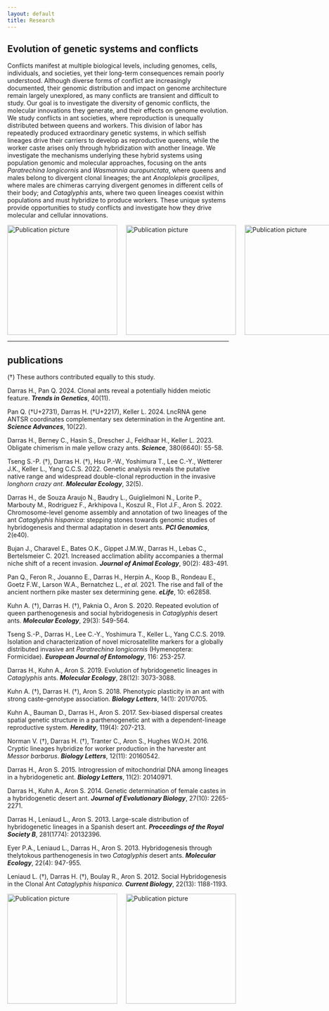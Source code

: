 ```yaml
---
layout: default
title: Research
---
```


## Evolution of genetic systems and conflicts

Conflicts manifest at multiple biological levels, including genomes, cells, individuals, and societies, yet their long-term consequences remain poorly understood. Although diverse forms of conflict are increasingly documented, their genomic distribution and impact on genome architecture remain largely unexplored, as many conflicts are transient and difficult to study. Our goal is to investigate the diversity of genomic conflicts, the molecular innovations they generate, and their effects on genome evolution. We study conflicts in ant societies, where reproduction is unequally distributed between queens and workers. This division of labor has repeatedly produced extraordinary genetic systems, in which selfish lineages drive their carriers to develop as reproductive queens, while the worker caste arises only through hybridization with another lineage. We investigate the mechanisms underlying these hybrid systems using population genomic and molecular approaches, focusing on the ants *Paratrechina longicornis* and *Wasmannia auropunctata*, where queens and males belong to divergent clonal lineages; the ant *Anoplolepis gracilipes*, where males are chimeras carrying divergent genomes in different cells of their body; and *Cataglyphis* ants, where two queen lineages coexist within populations and must hybridize to produce workers. These unique systems provide  opportunities to study conflicts and investigate how they drive molecular and cellular innovations.

<div style="display:flex; gap:20px; align-items:center;">
  <img src="{{ '/assets/images/6962841056_04bd7b4b6f_c.jpg' | relative_url }}" alt="Publication picture" style="height:250px;">
  <img src="{{ '/assets/images/14831812109_248e71f584_c.jpg' | relative_url }}" alt="Publication picture" style="height:250px;">
  <img src="{{ '/assets/images/7294863010_93d13923bb_c.jpg' | relative_url }}" alt="Publication picture" style="height:250px;">
</div>

---

## publications
(†) These authors contributed equally to this study.

Darras H., Pan Q. 2024. Clonal ants reveal a potentially hidden meiotic feature. **_Trends in Genetics_**, 40(11).  

Pan Q. (†U+2731), Darras H. (†U+2217), Keller L. 2024. LncRNA gene ANTSR coordinates complementary sex determination in the Argentine ant. **_Science Advances_**, 10(22).  

Darras H., Berney C., Hasin S., Drescher J., Feldhaar H., Keller L. 2023. Obligate chimerism in male yellow crazy ants. **_Science_**, 380(6640): 55-58.  

Tseng S.-P. (†), Darras H. (†), Hsu P.-W., Yoshimura T., Lee C.-Y., Wetterer J.K., Keller L., Yang C.C.S. 2022. Genetic analysis reveals the putative native range and widespread double-clonal reproduction in the invasive *longhorn crazy ant*. **_Molecular Ecology_**, 32(5).  

Darras H., de Souza Araujo N., Baudry L., Guiglielmoni N., Lorite P., Marbouty M., Rodriguez F., Arkhipova I., Koszul R., Flot J.F., Aron S. 2022. Chromosome-level genome assembly and annotation of two lineages of the ant *Cataglyphis hispanica*: stepping stones towards genomic studies of hybridogenesis and thermal adaptation in desert ants. **_PCI Genomics_**, 2(e40).  

Bujan J., Charavel E., Bates O.K., Gippet J.M.W., Darras H., Lebas C., Bertelsmeier C. 2021. Increased acclimation ability accompanies a thermal niche shift of a recent invasion. **_Journal of Animal Ecology_**, 90(2): 483-491.  

Pan Q., Feron R., Jouanno E., Darras H., Herpin A., Koop B., Rondeau E., Goetz F.W., Larson W.A., Bernatchez L., *et al.* 2021. The rise and fall of the ancient northern pike master sex determining gene. **_eLife_**, 10: e62858.  

Kuhn A. (†), Darras H. (†), Paknia O., Aron S. 2020. Repeated evolution of queen parthenogenesis and social hybridogenesis in *Cataglyphis* desert ants. **_Molecular Ecology_**, 29(3): 549-564.  

Tseng S.-P., Darras H., Lee C.-Y., Yoshimura T., Keller L., Yang C.C.S. 2019. Isolation and characterization of novel microsatellite markers for a globally distributed invasive ant *Paratrechina longicornis* (Hymenoptera: Formicidae). **_European Journal of Entomology_**, 116: 253-257.  

Darras H., Kuhn A., Aron S. 2019. Evolution of hybridogenetic lineages in *Cataglyphis* ants. **_Molecular Ecology_**, 28(12): 3073-3088.  

Kuhn A. (†), Darras H. (†), Aron S. 2018. Phenotypic plasticity in an ant with strong caste-genotype association. **_Biology Letters_**, 14(1): 20170705.  

Kuhn A., Bauman D., Darras H., Aron S. 2017. Sex-biased dispersal creates spatial genetic structure in a parthenogenetic ant with a dependent-lineage reproductive system. **_Heredity_**, 119(4): 207-213.  

Norman V. (†), Darras H. (†), Tranter C., Aron S., Hughes W.O.H. 2016. Cryptic lineages hybridize for worker production in the harvester ant *Messor barbarus*. **_Biology Letters_**, 12(11): 20160542.  

Darras H., Aron S. 2015. Introgression of mitochondrial DNA among lineages in a hybridogenetic ant. **_Biology Letters_**, 11(2): 20140971.  

Darras H., Kuhn A., Aron S. 2014. Genetic determination of female castes in a hybridogenetic desert ant. **_Journal of Evolutionary Biology_**, 27(10): 2265-2271.  

Darras H., Leniaud L., Aron S. 2013. Large-scale distribution of hybridogenetic lineages in a Spanish desert ant. **_Proceedings of the Royal Society B_**, 281(1774): 20132396.  

Eyer P.A., Leniaud L., Darras H., Aron S. 2013. Hybridogenesis through thelytokous parthenogenesis in two *Cataglyphis* desert ants. **_Molecular Ecology_**, 22(4): 947-955.  

Leniaud L. (†), Darras H. (†), Boulay R., Aron S. 2012. Social Hybridogenesis in the Clonal Ant *Cataglyphis hispanica*. **_Current Biology_**, 22(13): 1188-1193.  

<div style="display:flex; gap:20px; align-items:center;">
  <img src="{{ '/assets/images/CB.jpg' | relative_url }}" alt="Publication picture" style="height:250px;">
  <img src="{{ '/assets/images/MEC.jpg' | relative_url }}" alt="Publication picture" style="height:250px;">
</div>

